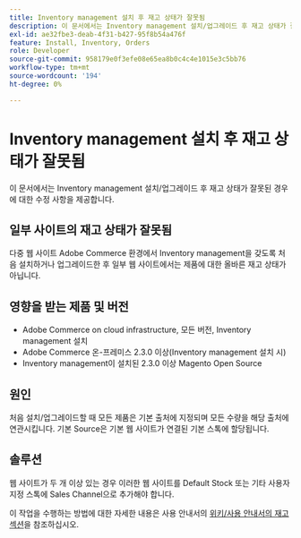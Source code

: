 ```yaml
---
title: Inventory management 설치 후 재고 상태가 잘못됨
description: 이 문서에서는 Inventory management 설치/업그레이드 후 재고 상태가 잘못된 경우에 대한 수정 사항을 제공합니다.
exl-id: ae32fbe3-deab-4f31-b427-95f8b54a476f
feature: Install, Inventory, Orders
role: Developer
source-git-commit: 958179e0f3efe08e65ea8b0c4c4e1015e3c5bb76
workflow-type: tm+mt
source-wordcount: '194'
ht-degree: 0%

---
```


# Inventory management 설치 후 재고 상태가 잘못됨

이 문서에서는 Inventory management 설치/업그레이드 후 재고 상태가 잘못된 경우에 대한 수정 사항을 제공합니다.

## 일부 사이트의 재고 상태가 잘못됨

다중 웹 사이트 Adobe Commerce 환경에서 Inventory management을 갖도록 처음 설치하거나 업그레이드한 후 일부 웹 사이트에서는 제품에 대한 올바른 재고 상태가 아닙니다.

## 영향을 받는 제품 및 버전

* Adobe Commerce on cloud infrastructure, 모든 버전, Inventory management 설치
* Adobe Commerce 온-프레미스 2.3.0 이상(Inventory management 설치 시)
* Inventory management이 설치된 2.3.0 이상 Magento Open Source

## 원인

처음 설치/업그레이드할 때 모든 제품은 기본 출처에 지정되며 모든 수량을 해당 출처에 연관시킵니다. 기본 Source은 기본 웹 사이트가 연결된 기본 스톡에 할당됩니다.

## 솔루션

웹 사이트가 두 개 이상 있는 경우 이러한 웹 사이트를 Default Stock 또는 기타 사용자 지정 스톡에 Sales Channel으로 추가해야 합니다.

이 작업을 수행하는 방법에 대한 자세한 내용은 사용 안내서의 [위키/사용 안내서의 재고 섹션](https://docs.magento.com/m2/ce/user_guide/catalog/inventory-stock.html)을 참조하십시오.
